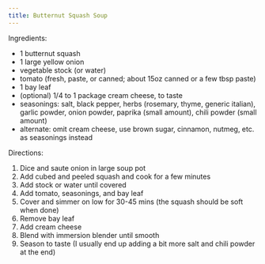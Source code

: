 ```yaml
---
title: Butternut Squash Soup
---
```


Ingredients:
- 1 butternut squash
- 1 large yellow onion
- vegetable stock (or water)
- tomato (fresh, paste, or canned; about 15oz canned or a few tbsp paste)
- 1 bay leaf
- (optional) 1/4 to 1 package cream cheese, to taste
- seasonings: salt, black pepper, herbs (rosemary, thyme, generic italian),
  garlic powder, onion powder, paprika (small amount), chili powder (small
  amount)
- alternate: omit cream cheese, use brown sugar, cinnamon, nutmeg, etc. as
  seasonings instead

Directions:
1. Dice and saute onion in large soup pot
2. Add cubed and peeled squash and cook for a few minutes
3. Add stock or water until covered
4. Add tomato, seasonings, and bay leaf
5. Cover and simmer on low for 30-45 mins (the squash should be soft when done)
6. Remove bay leaf
7. Add cream cheese
8. Blend with immersion blender until smooth
9. Season to taste (I usually end up adding a bit more salt and chili powder at
   the end)
